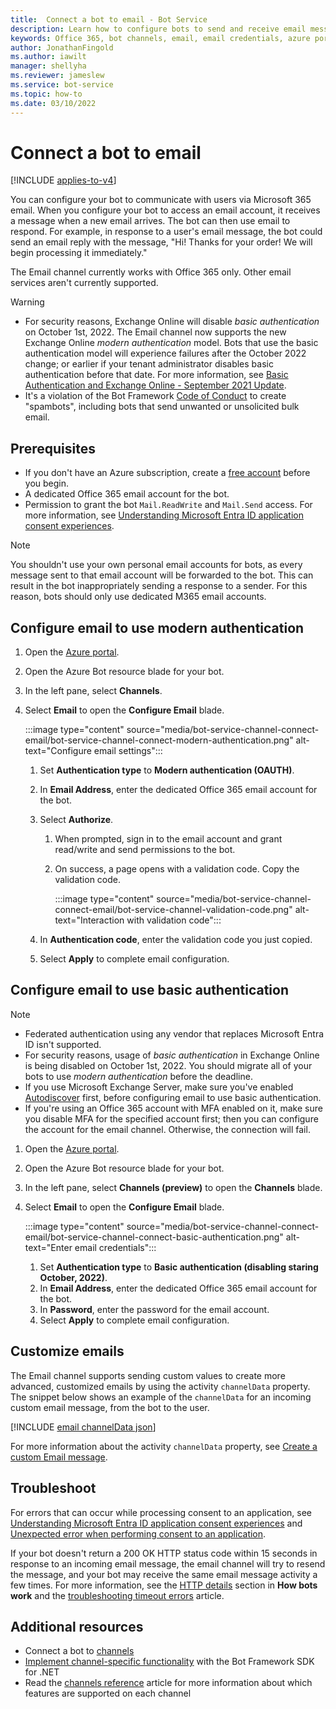 ```yaml
---
title:  Connect a bot to email - Bot Service
description: Learn how to configure bots to send and receive email messages by connecting them to Microsoft 365 email. See how to customize messages.
keywords: Office 365, bot channels, email, email credentials, azure portal, custom email
author: JonathanFingold
ms.author: iawilt
manager: shellyha
ms.reviewer: jameslew
ms.service: bot-service
ms.topic: how-to
ms.date: 03/10/2022
---
```


# Connect a bot to email

[!INCLUDE [applies-to-v4](includes/applies-to-v4-current.md)]

You can configure your bot to communicate with users via Microsoft 365 email. When you configure your bot to access an email account, it receives a message when a new email arrives. The bot can then use email to respond. For example, in response to a user's email message, the bot could send an email reply with the message, "Hi! Thanks for your order! We will begin processing it immediately."

The Email channel currently works with Office 365 only. Other email services aren't currently supported.

> [!WARNING]
>
> - For security reasons, Exchange Online will disable _basic authentication_ on October 1st, 2022. The Email channel now supports the new Exchange Online _modern authentication_ model. Bots that use the basic authentication model will experience failures after the October 2022 change; or earlier if your tenant administrator disables basic authentication before that date. For more information, see [Basic Authentication and Exchange Online - September 2021 Update](https://techcommunity.microsoft.com/t5/exchange-team-blog/basic-authentication-and-exchange-online-september-2021-update/ba-p/2772210).
> - It's a violation of the Bot Framework [Code of Conduct](https://www.botframework.com/Content/Developer-Code-of-Conduct-for-Microsoft-Bot-Framework.htm) to create "spambots", including bots that send unwanted or unsolicited bulk email.

## Prerequisites

- If you don't have an Azure subscription, create a [free account](https://azure.microsoft.com/free/?WT.mc_id=A261C142F) before you begin.
- A dedicated Office 365 email account for the bot.
- Permission to grant the bot `Mail.ReadWrite` and `Mail.Send` access. For more information, see [Understanding Microsoft Entra ID application consent experiences](/azure/active-directory/develop/application-consent-experience).

> [!NOTE]
> You shouldn't use your own personal email accounts for bots, as every message sent to that email account will be forwarded to the bot. This can result in the bot inappropriately sending a response to a sender. For this reason, bots should only use dedicated M365 email accounts.

## Configure email to use modern authentication

1. Open the [Azure portal](https://portal.azure.com/).
1. Open the Azure Bot resource blade for your bot.
1. In the left pane, select **Channels**.
1. Select **Email** to open the **Configure Email** blade.

    :::image type="content" source="media/bot-service-channel-connect-email/bot-service-channel-connect-modern-authentication.png" alt-text="Configure email settings":::

    1. Set **Authentication type** to **Modern authentication (OAUTH)**.
    1. In **Email Address**, enter the dedicated Office 365 email account for the bot.
    1. Select **Authorize**.
        1. When prompted, sign in to the email account and grant read/write and send permissions to the bot.
        1. On success, a page opens with a validation code. Copy the validation code.

            :::image type="content" source="media/bot-service-channel-connect-email/bot-service-channel-validation-code.png" alt-text="Interaction with validation code":::

    1. In **Authentication code**, enter the validation code you just copied.
    1. Select **Apply** to complete email configuration.

## Configure email to use basic authentication

> [!NOTE]
>
> - Federated authentication using any vendor that replaces Microsoft Entra ID isn't supported.
> - For security reasons, usage of _basic authentication_ in Exchange Online is being disabled on October 1st, 2022.
>   You should migrate all of your bots to use _modern authentication_ before the deadline.
> - If you use Microsoft Exchange Server, make sure you've enabled [Autodiscover](/exchange/client-developer/exchange-web-services/autodiscover-for-exchange) first, before configuring email to use basic authentication.
> - If you're using an Office 365 account with MFA enabled on it, make sure you disable MFA for the specified account first; then you can configure the account for the email channel. Otherwise, the connection will fail.

1. Open the [Azure portal](https://portal.azure.com/).
1. Open the Azure Bot resource blade for your bot.
1. In the left pane, select **Channels (preview)** to open the **Channels** blade.
1. Select **Email** to open the **Configure Email** blade.

    :::image type="content" source="media/bot-service-channel-connect-email/bot-service-channel-connect-basic-authentication.png" alt-text="Enter email credentials":::

    1. Set **Authentication type** to **Basic authentication (disabling staring October, 2022)**.
    1. In **Email Address**, enter the dedicated Office 365 email account for the bot.
    1. In **Password**, enter the password for the email account.
    1. Select **Apply** to complete email configuration.

## Customize emails

The Email channel supports sending custom values to create more advanced, customized emails by using the activity `channelData` property.
The snippet below shows an example of the `channelData` for an incoming custom email message, from the bot to the user.

[!INCLUDE [email channelData json](includes/snippet-channelData-email.md)]

For more information about the activity `channelData` property, see [Create a custom Email message](v4sdk/bot-builder-channeldata.md#create-a-custom-email-message).

## Troubleshoot

For errors that can occur while processing consent to an application, see [Understanding Microsoft Entra ID application consent experiences](/azure/active-directory/develop/application-consent-experience) and [Unexpected error when performing consent to an application](/azure/active-directory/manage-apps/application-sign-in-unexpected-user-consent-error).

If your bot doesn't return a 200 OK HTTP status code within 15 seconds in response to an incoming email message, the email channel will try to resend the message, and your bot may receive the same email message activity a few times. For more information, see the [HTTP details](v4sdk/bot-builder-basics.md#http-details) section in **How bots work** and the [troubleshooting timeout errors](https://github.com/daveta/analytics/blob/master/troubleshooting_timeout.md) article.

## Additional resources

- Connect a bot to [channels](bot-service-manage-channels.md)
- [Implement channel-specific functionality](v4sdk/bot-builder-channeldata.md) with the Bot Framework SDK for .NET
- Read the [channels reference](bot-service-channels-reference.md) article for more information about which features are supported on each channel
